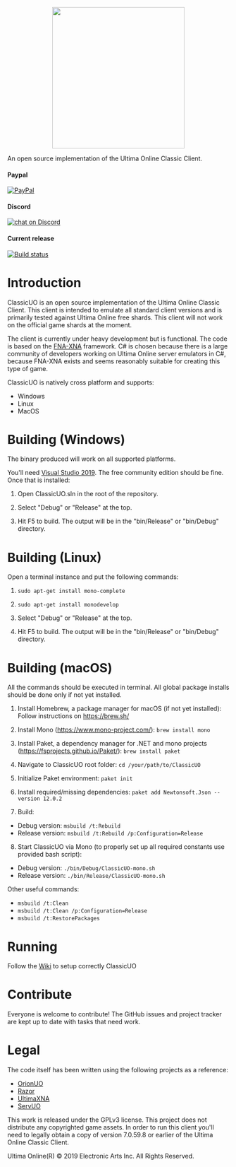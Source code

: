 ﻿<p align="center">
  <img width="300" height="320" src="https://i.imgur.com/CgpwyIQ.png">
</p>

An open source implementation of the Ultima Online Classic Client.


#### Paypal  
[![PayPal](https://img.shields.io/badge/paypal-donate-yellow.svg)](https://www.paypal.me/muskara)  
#### Discord  
 <a href="https://discord.gg/VdyCpjQ">
        <img src="https://img.shields.io/discord/458277173208547350.svg?logo=discord"
            alt="chat on Discord"></a>     
            
#### Current release

[![Build status](https://ci.appveyor.com/api/projects/status/qvqctcf8oss5bqh8?svg=true)](https://ci.appveyor.com/project/andreakarasho/classicuo)


# Introduction
ClassicUO is an open source implementation of the Ultima Online Classic Client. This client is intended to emulate all standard client versions and is primarily tested against Ultima Online free shards. This client will not work on the official game shards at the moment.

The client is currently under heavy development but is functional. The code is based on the [FNA-XNA](https://fna-xna.github.io/) framework. C# is chosen because there is a large community of developers working on Ultima Online server emulators in C#, because FNA-XNA exists and seems reasonably suitable for creating this type of game.

ClassicUO is natively cross platform and supports:
* Windows
* Linux
* MacOS

# Building (Windows)
The binary produced will work on all supported platforms.

You'll need [Visual Studio 2019](https://www.visualstudio.com/downloads/). The free community edition should be fine. Once that
is installed:

1. Open ClassicUO.sln in the root of the repository.

2. Select "Debug" or "Release" at the top.

3. Hit F5 to build. The output will be in the "bin/Release" or "bin/Debug" directory.

# Building (Linux)
Open a terminal instance and put the following commands:

1. `sudo apt-get install mono-complete`

2. `sudo apt-get install monodevelop`

3. Select "Debug" or "Release" at the top.

4. Hit F5 to build. The output will be in the "bin/Release" or "bin/Debug" directory.

# Building (macOS)
All the commands should be executed in terminal. All global package installs should be done only if not yet installed.

1. Install Homebrew, a package manager for macOS (if not yet installed):
Follow instructions on https://brew.sh/

2. Install Mono (https://www.mono-project.com/):
`brew install mono`

3. Install Paket, a dependency manager for .NET and mono projects (https://fsprojects.github.io/Paket/):
`brew install paket`

4. Navigate to ClassicUO root folder:
`cd /your/path/to/ClassicUO`

5. Initialize Paket environment:
`paket init`

6. Install required/missing dependencies:
`paket add Newtonsoft.Json --version 12.0.2`

7. Build:
  - Debug version: `msbuild /t:Rebuild`
  - Release version: `msbuild /t:Rebuild /p:Configuration=Release`

8. Start ClassicUO via Mono (to properly set up all required constants use provided bash script):
  - Debug version: `./bin/Debug/ClassicUO-mono.sh`
  - Release version: `./bin/Release/ClassicUO-mono.sh`

Other useful commands:
- `msbuild /t:Clean`
- `msbuild /t:Clean /p:Configuration=Release`
- `msbuild /t:RestorePackages`

# Running
Follow the [Wiki](https://github.com/andreakarasho/ClassicUO/wiki) to setup correctly ClassicUO

# Contribute
Everyone is welcome to contribute! The GitHub issues and project tracker are kept up to date with tasks that need work.

# Legal
The code itself has been written using the following projects as a reference:

* [OrionUO](https://github.com/hotride/orionuo)
* [Razor](https://github.com/msturgill/razor)
* [UltimaXNA](https://github.com/ZaneDubya/UltimaXNA)
* [ServUO](https://github.com/servuo/servuo)

This work is released under the GPLv3 license. This project does not distribute any copyrighted game assets. In order to run this client you'll need to legally obtain a copy of version 7.0.59.8 or earlier of the Ultima Online Classic Client.

Ultima Online(R) © 2019 Electronic Arts Inc. All Rights Reserved.
